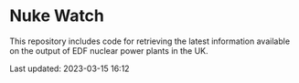# Nuke Watch

This repository includes code for retrieving the latest information available on the output of EDF nuclear power plants in the UK.

Last updated: 2023-03-15 16:12